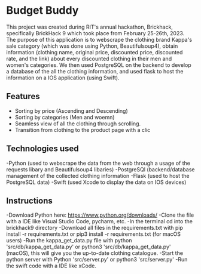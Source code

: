 
# Budget Buddy

This project was created during RIT's annual hackathon, Brickhack, specifically BrickHack 9 which took place from February 25-26th, 2023. The purpose of this application is to webscrape the clothing brand Kappa's sale category (which was done using Python, Beautifulsoup4), obtain information (clothing name, original price, discounted price, discounted rate, and the link) about every discounted clothing in their men and women's categories. We then used PostgreSQL on the backend to develop a database of the all the clothing information, and used flask to host the information on a IOS application (using Swift). 

## Features

- Sorting by price (Ascending and Descending)
- Sorting by categories (Men and woemn)
- Seamless view of all the clothing through scrolling.
- Transition from clothing to the product page with a clic

## Technologies used

-Python (used to webscrape the data from the web through a usage of the requests libary and Beautifulsoup4 libaries)
-PostgreSQl (backend/database management of the collected clothing information 
-Flask (used to host the PostgreSQL data)
-Swift (used Xcode to display the data on IOS devices)

## Instructions

-Download Python here: https://www.python.org/downloads/ 
-Clone the file with a IDE like Visual Studio Code, pycharm, etc.
-In the terminal cd into the brickhack9 directory
-Download all files in the requirements.txt with pip install -r requirements.txt or pip3 install -r requirements.txt (for macOS users)
-Run the kappa_get_data.py file with python 'src/db/kappa_get_data.py' or python3 'src/db/kappa_get_data.py' (macOS), this will give you the up-to-date clothing catalogue. 
-Start the python server with Python 'src/server.py' or python3 'src/server.py'
-Run the swift code with a IDE like xCode. 
